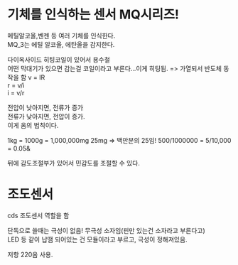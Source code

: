 # 기체를 인식하는 센서 MQ시리즈! 
메틸알코올,벤젠 등 여러 기체를 인식한다.  
MQ_3는 에틸 알코올, 에탄올을 감지한다.  

다이옥사이드 히팅코일이 있어서 용수철  
어떤 막대기가 있으면 감는걸 코일이라고 부른다...이게 히팅됨. => 가열되서 반도체 동작을 함
v = IR  
r = v/i  
i = v/r  

전압이 낮아지면, 전류가 증가  
전류가 낮아지면, 전압이 증가.  
이게 옴의 법칙이다.  

1kg = 1000g = 1,000,000mg
25mg => 백만분의 25임! 
500/1000000 = 5/10,000 = 0.05&

뒤에 감도조절부가 있어서 민감도를 조절할 수 있다.

# 조도센서
cds 조도센서 역할을 함

단독으로 쓸때는 극성이 없음! 무극성 소자임(핀만 있는건 소자라고 부른다고)  
LED 등 같이 납땜 되어있는 건 모듈이라고 부르고, 극성이 정해져있음. 

저항 220옴 사용.   
